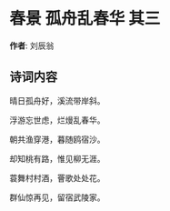 # 春景 孤舟乱春华 其三

**作者**: 刘辰翁

## 诗词内容

晴日孤舟好，溪流带岸斜。

浮游忘世虑，烂熳乱春华。

朝共渔穿港，暮随鸥宿沙。

却知桃有路，惟见柳无涯。

蓑舞村村酒，罾歌处处花。

群仙惊再见，留宿武陵家。

